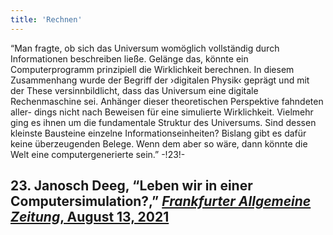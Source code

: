 ```yaml
---
title: 'Rechnen'
---
```


“Man fragte, ob sich das Universum womöglich vollständig durch Informationen beschreiben ließe. Gelänge das, könnte ein Computerprogramm prinzipiell die Wirklichkeit berechnen. In diesem Zusammenhang wurde der Begriff der ›digitalen Physik‹ geprägt und mit der These versinnbildlicht, dass das Universum eine digitale Rechenmaschine sei. Anhänger dieser theoretischen Perspektive fahndeten aller- dings nicht nach Beweisen für eine simulierte Wirklichkeit. Vielmehr ging es ihnen um die fundamentale Struktur des Universums. Sind dessen kleinste Bausteine einzelne Informationseinheiten? Bislang gibt es dafür keine überzeugenden Belege. Wenn dem aber so wäre, dann könnte die Welt eine computergenerierte sein.” -!23!-

## **23.** Janosch Deeg, “Leben wir in einer Computersimulation?,” [_Frankfurter Allgemeine Zeitung_, August 13, 2021](https://www.faz.net/-ijr-aemc2)
